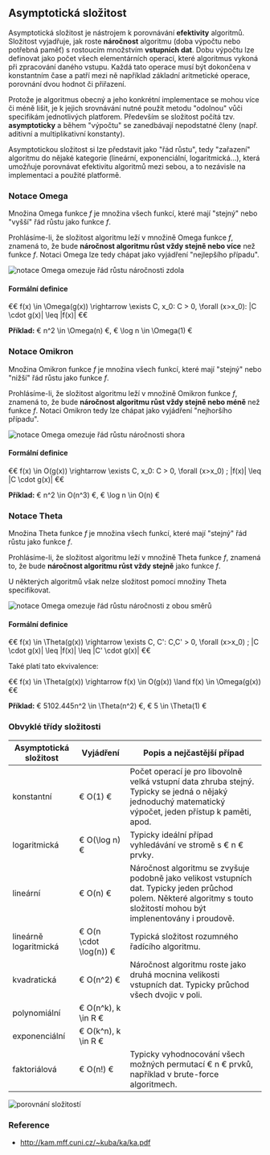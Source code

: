 ## Asymptotická složitost

Asymptotická složitost je nástrojem k porovnávání **efektivity** algoritmů. Složitost vyjadřuje, jak roste **náročnost** algoritmu (doba výpočtu nebo potřebná paměť) s rostoucím množstvím **vstupních dat**. Dobu výpočtu lze definovat jako počet všech elementárních operací, které algoritmus vykoná při zpracování daného vstupu. Každá tato operace musí být dokončena v konstantním čase a patří mezi ně například základní aritmetické operace, porovnání dvou hodnot či přiřazení.

Protože je algoritmus obecný a jeho konkrétní implementace se mohou více či méně lišit, je k jejich srovnávání nutné použít metodu "odolnou" vůči specifikám jednotlivých platforem. Především se složitost počítá tzv. **asymptoticky** a během "výpočtu" se zanedbávají nepodstatné členy (např. aditivní a multiplikativní konstanty).

Asymptotickou složitost si lze představit jako "řád růstu", tedy "zařazení" algoritmu do nějaké kategorie (lineární, exponenciální, logaritmická...), která umožňuje porovnávat efektivitu algoritmů mezi sebou, a to nezávisle na implementaci a použité platformě.

### Notace Omega

Množina Omega funkce *f* je množina všech funkcí, které mají "stejný" nebo "vyšší" řád růstu jako funkce *f*.

Prohlásíme-li, že složitost algoritmu leží v množině Omega funkce *f*, znamená to, že bude **náročnost algoritmu růst vždy stejně nebo více** než funkce *f*. Notaci Omega lze tedy chápat jako vyjádření "nejlepšího případu".

![notace Omega omezuje řád růstu náročnosti zdola](https://s3.amazonaws.com/ka-cs-algorithms/Omega_fn.png)

#### Formální definice

€€ 
f(x) \in \Omega(g(x)) \rightarrow \exists C, x_0: C > 0, \forall (x>x_0): |C \cdot g(x)| \leq |f(x)|
€€ 

**Příklad:** € n^2 \in \Omega(n) €, € \log n \in \Omega(1) €

### Notace Omikron

Množina Omikron funkce *f* je množina všech funkcí, které mají "stejný" nebo "nižší" řád růstu jako funkce *f*.

Prohlásíme-li, že složitost algoritmu leží v množině Omikron funkce *f*, znamená to, že bude **náročnost algoritmu růst vždy stejně nebo méně** než funkce *f*. Notaci Omikron tedy lze chápat jako vyjádření "nejhoršího případu".

![notace Omega omezuje řád růstu náročnosti shora](https://s3.amazonaws.com/ka-cs-algorithms/O_fn.png)

#### Formální definice

€€ 
f(x) \in O(g(x)) \rightarrow \exists C, x_0: C > 0, \forall (x>x_0) \; |f(x)| \leq |C \cdot g(x)|
€€

**Příklad:** € n^2 \in O(n^3) €, € \log n \in O(n) €

### Notace Theta

Množina Theta funkce *f* je množina všech funkcí, které mají "stejný" řád růstu jako funkce *f*.

Prohlásíme-li, že složitost algoritmu leží v množině Theta funkce *f*, znamená to, že bude **náročnost algoritmu růst vždy stejně** jako funkce *f*.

U některých algoritmů však nelze složitost pomocí množiny Theta specifikovat.

![notace Omega omezuje řád růstu náročnosti z obou směrů](https://s3.amazonaws.com/ka-cs-algorithms/theta_fn.png)

#### Formální definice

€€ 
f(x) \in \Theta(g(x)) \rightarrow \exists C, C': C,C' > 0, \forall (x>x_0) \; |C \cdot g(x)| \leq |f(x)| \leq |C' \cdot g(x)|
€€

Také platí tato ekvivalence:

€€
f(x) \in \Theta(g(x)) \rightarrow f(x) \in O(g(x)) \land f(x) \in \Omega(g(x))
€€

**Příklad:** € 5102.445n^2 \in \Theta(n^2) €, € 5 \in \Theta(1) €

### Obvyklé třídy složitosti

| Asymptotická složitost | Vyjádření | Popis a nejčastější případ
|---|---|---
| konstantní | € O(1) € | Počet operací je pro libovolně velká vstupní data zhruba stejný. Typicky se jedná o nějaký jednoduchý matematický výpočet, jeden přístup k paměti, apod.
| logaritmická | € O(\log n) € | Typicky ideální případ vyhledávání ve stromě s € n € prvky. |
| lineární | € O(n) € | Náročnost algoritmu se zvyšuje podobně jako velikost vstupních dat. Typicky jeden průchod polem. Některé algoritmy s touto složitostí mohou být implenentovány i proudově.
| lineárně logaritmická | € O(n \cdot \log(n)) € | Typická složitost rozumného řadícího algoritmu. |
| kvadratická | € O(n^2) € | Náročnost algoritmu roste jako druhá mocnina velikosti vstupních dat. Typicky průchod všech dvojic v poli.
| polynomiální | € O(n^k), k \in R € | |
| exponenciální | € O(k^n), k \in R € | |
| faktoriálová | € O(n!) € | Typicky vyhodnocování všech možných permutací € n € prvků, například v brute-force algoritmech. |

![porovnání složitostí](http://bigocheatsheet.com/img/big-o-complexity.png)

### Reference

- http://kam.mff.cuni.cz/~kuba/ka/ka.pdf